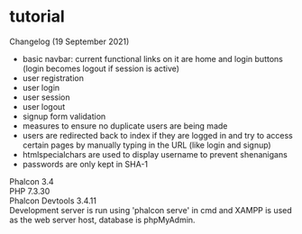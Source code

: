 # tutorial

Changelog (19 September 2021)
- basic navbar: current functional links on it are home and login buttons (login becomes logout if session is active)
- user registration
- user login
- user session
- user logout
- signup form validation
- measures to ensure no duplicate users are being made
- users are redirected back to index if they are logged in and try to access certain pages by manually typing in the URL (like login and signup)
- htmlspecialchars are used to display username to prevent shenanigans
- passwords are only kept in SHA-1

Phalcon 3.4  
PHP 7.3.30  
Phalcon Devtools 3.4.11  
Development server is run using 'phalcon serve' in cmd and XAMPP is used as the web server host, database is phpMyAdmin.
